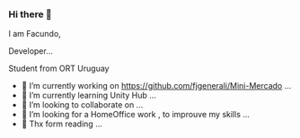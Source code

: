 ### Hi there 👋
I am  Facundo,

Developer...

Student from ORT Uruguay  





- 🔭 I’m currently working on https://github.com/fjgenerali/Mini-Mercado ...
- 🌱 I’m currently learning Unity Hub ...
- 👯 I’m looking to collaborate on ...
- 🤔 I’m looking for a HomeOffice work , to improuve my skills ...
- 💬 Thx form reading ...
